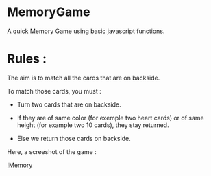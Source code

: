 # MemoryGame
A quick Memory Game using basic javascript functions.

<h1> Rules : </h1>
The aim is to match all the cards that are on backside.

To match those cards, you must :

* Turn two cards that are on backside.  

* If they are of same color (for exemple two heart cards) or of same height (for example two 10 cards), they stay returned.  

* Else we return those cards on backside.


Here, a screeshot of the game : 

[!Memory](http://image.noelshack.com/fichiers/2020/16/3/1586961521-capture-d-ecran-de-2020-04-15-16-37-39.png)
